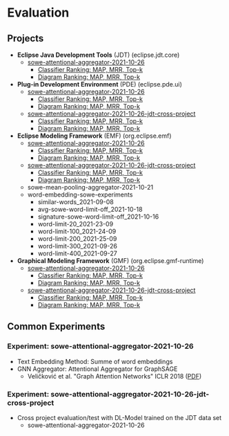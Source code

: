 # Evaluation

## Projects

* __Eclipse Java Development Tools__  (JDT) (eclipse.jdt.core)
    * [sowe-attentional-aggregator-2021-10-26](#experiment-sowe-attentional-aggregator-2021-10-26)
        * [Classifier Ranking: MAP, MRR, Top-k](/evaluation/2021-10/eclipse.jdt.core/sowe-attentional-aggregator-2021-10-26/eclipse.jdt.core_evaluation_classifiers.csv)
        * [Diagram Ranking: MAP, MRR, Top-k](/evaluation/2021-10/eclipse.jdt.core/sowe-attentional-aggregator-2021-10-26/eclipse.jdt.core_evaluation_diagrams.csv)
* __Plug-in Development Environment__  (PDE) (eclipse.pde.ui)
    * [sowe-attentional-aggregator-2021-10-26](#experiment-sowe-attentional-aggregator-2021-10-26)
        * [Classifier Ranking: MAP, MRR, Top-k](/evaluation/2021-10/eclipse.pde.ui/sowe-attentional-aggregator-2021-10-26/eclipse.pde.ui_evaluation_classifiers.csv)
        * [Diagram Ranking: MAP, MRR, Top-k](/evaluation/2021-10/eclipse.pde.ui/sowe-attentional-aggregator-2021-10-26/eclipse.pde.ui_evaluation_diagrams.csv)
    * [sowe-attentional-aggregator-2021-10-26-jdt-cross-project](#experiment-sowe-attentional-aggregator-2021-10-26-jdt-cross-project)
        * [Classifier Ranking: MAP, MRR, Top-k](/evaluation/2021-10/eclipse.pde.ui/sowe-attentional-aggregator-2021-10-26-jdt-cross-project/eclipse.pde.ui_evaluation_classifiers.csv)
        * [Diagram Ranking: MAP, MRR, Top-k](/evaluation/2021-10/eclipse.pde.ui/sowe-attentional-aggregator-2021-10-26-jdt-cross-project/eclipse.pde.ui_evaluation_diagrams.csv)
* __Eclipse Modeling Framework__  (EMF) (org.eclipse.emf)
    * [sowe-attentional-aggregator-2021-10-26](#experiment-sowe-attentional-aggregator-2021-10-26)
        * [Classifier Ranking: MAP, MRR, Top-k](/evaluation/2021-10/org.eclipse.emf/sowe-attentional-aggregator-2021-10-26/org.eclipse.emf_evaluation_classifiers.csv)
        * [Diagram Ranking: MAP, MRR, Top-k](/evaluation/2021-10/org.eclipse.emf/sowe-attentional-aggregator-2021-10-26/org.eclipse.emf_evaluation_diagrams.csv)
    * [sowe-attentional-aggregator-2021-10-26-jdt-cross-project](#experiment-sowe-attentional-aggregator-2021-10-26-jdt-cross-project)
        * [Classifier Ranking: MAP, MRR, Top-k](/evaluation/2021-10/org.eclipse.emf/sowe-attentional-aggregator-2021-10-26-jdt-cross-project/org.eclipse.emf_evaluation_classifiers.csv)
        * [Diagram Ranking: MAP, MRR, Top-k](/evaluation/2021-10/org.eclipse.emf/sowe-attentional-aggregator-2021-10-26-jdt-cross-project/org.eclipse.emf_evaluation_diagrams.csv)
    * sowe-mean-pooling-aggregator-2021-10-21
    * word-embedding-sowe-experiments
        * similar-words_2021-09-08
        * avg-sowe-word-limit-off_2021-10-18
        * signature-sowe-word-limit-off_2021-10-16
        * word-limit-20_2021-23-09
        * word-limit-100_2021-24-09
        * word-limit-200_2021-25-09
        * word-limit-300_2021-09-26
        * word-limit-400_2021-09-27
* __Graphical Modeling Framework__  (GMF) (org.eclipse.gmf-runtime)
    * [sowe-attentional-aggregator-2021-10-26](#experiment-sowe-attentional-aggregator-2021-10-26)
        * [Classifier Ranking: MAP, MRR, Top-k](/evaluation/2021-10/org.eclipse.gmf-runtime/sowe-attentional-aggregator-2021-10-26/org.eclipse.gmf-runtime_evaluation_classifiers.csv)
        * [Diagram Ranking: MAP, MRR, Top-k](/evaluation/2021-10/org.eclipse.gmf-runtime/sowe-attentional-aggregator-2021-10-26/org.eclipse.gmf-runtime_evaluation_diagrams.csv)
    * [sowe-attentional-aggregator-2021-10-26-jdt-cross-project](#experiment-sowe-attentional-aggregator-2021-10-26-jdt-cross-project)
        * [Classifier Ranking: MAP, MRR, Top-k](/evaluation/2021-10/org.eclipse.gmf-runtime/sowe-attentional-aggregator-2021-10-26-jdt-cross-project/org.eclipse.gmf-runtime_evaluation_classifiers.csv)
        * [Diagram Ranking: MAP, MRR, Top-k](/evaluation/2021-10/org.eclipse.gmf-runtime/sowe-attentional-aggregator-2021-10-26-jdt-cross-project/org.eclipse.gmf-runtime_evaluation_diagrams.csv)

## Common Experiments

### Experiment: sowe-attentional-aggregator-2021-10-26

* Text Embedding Method: Summe of word embeddings
* GNN Aggregator: Attentional Aggregator for GraphSAGE
    * Veličković et al. "Graph Attention Networks" ICLR 2018 ([PDF](https://arxiv.org/abs/1710.10903))
    
### Experiment: sowe-attentional-aggregator-2021-10-26-jdt-cross-project
* Cross project evaluation/test with DL-Model trained on the JDT data set
    * sowe-attentional-aggregator-2021-10-26
    
        
